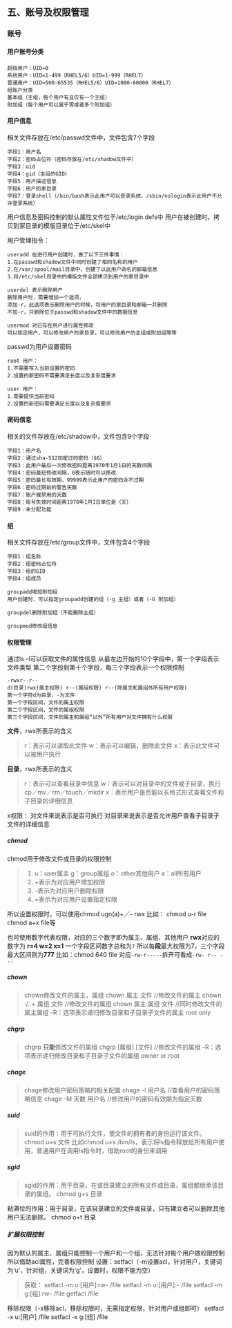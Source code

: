 ## 五、账号及权限管理

### 账号

#### 用户账号分类

```
超级用户：UID=0
系统用户：UID=1-499（RHEL5/6）UID=1-999（RHEL7）
普通用户：UID=500-65535（RHEL5/6）UID=1000-60000（RHEL7）
组账户分类
基本组（主组，每个用户有且仅有一个主组）
附加组（每个用户可以属于零或者多个附加组）

```

#### 用户信息 
相关文件存放在/etc/passwd文件中，文件包含7个字段

```
字段1：用户名
字段2：密码占位符（密码存放在/etc/shadow文件中）
字段3：uid
字段4：gid（主组的GID）
字段5：用户描述信息
字段6：用户的家目录
字段7：登录shell（/bin/bash表示此用户可以登录系统，/sbin/nologin表示此用户不允许登录系统）

```

用户信息及密码控制的默认属性文件位于/etc/login.defs中 用户在被创建时，拷贝到家目录的模版目录位于/etc/skel中

用户管理指令：

```
useradd 在进行用户创建时，做了以下三件事情：    
1.在passwd和shadow文件中同时创建了相同名称的用户
2.在/var/spool/mail目录中，创建了以此用户命名的邮箱信息
3.将/etc/skel目录中的模版文件全部拷贝到用户的家目录中

userdel 表示删除用户
删除用户时，需要增加一个选项，
添加-r，此选项表示删除用户的时候，将用户的家目录和邮箱一并删除
不加-r，只删除位于passwd和shadow文件中的数据信息

usermod 对已存在用户进行属性修改
可以锁定用户，可以修改用户的家目录，可以修改用户的主组或附加组等等

```

passwd为用户设置密码

```
root 用户：
1.不需要写入当前设置的密码
2.设置的新密码不需要满足长度以及复杂度要求

user 用户：
1.需要提供当前密码
2.设置的新密码需要满足长度以及复杂度要求

```

#### 密码信息

相关的文件存放在/etc/shadow中，文件包含9个字段

```
字段1：用户名
字段2：通过sha-512加密过的密码（$6）
字段3：此用户最后一次修改密码距离1970年1月1日的天数间隔
字段4：密码最短修改间隔，0表示随时可以修改
字段5：密码最长有效期，99999表示此用户的密码永不过期
字段6：密码过期前的警告天数
字段7：账户被禁用的天数
字段8：账号失效时间距离1970年1月1日单位是（天）
字段9：未分配功能

```

#### 组

相关文件存放在/etc/group文件中，文件包含4个字段

```
字段1：组名称
字段2：组密码占位符
字段3：组的GID
字段4：组成员

groupadd增加附加组
用户创建时，可以指定groupadd创建的组（-g 主组）或者（-G 附加组）

groupdel删除附加组（不能删除主组）

groupmod修改组信息

```

#### 权限管理

通过ls -l可以获取文件的属性信息 从最左边开始的10个字段中，第一个字段表示文件类型 第二个字段到第十个字段，每三个字段表示一个权限控制

```
-rwxr--r--
d(目录)rwx(属主权限) r--(属组权限) r--(除属主和属组外所有用户权限)
第一个字符d为目录，-为文件
第一个字段区间，文件的属主权限
第二个字段区间，文件的属组权限
第三个字段区间，文件的属主和属组“以外”所有用户对文件拥有什么权限

```

**文件**，rwx所表示的含义

> r：表示可以读取此文件 w：表示可以编辑，删除此文件 x：表示此文件可以被用户执行

**目录**，rwx所表示的含义

> r：表示可以查看目录中信息 w：表示可以对目录中的文件或子目录，执行cp／mv／rm／touch／mkdir x：表示用户是否能以长格式形式查看文件和子目录的详细信息

x权限： 对文件来说表示是否可执行 对目录来说表示是否允许用户查看子目录子文件的详细信息

##### chmod

chmod用于修改文件或目录的权限控制

> 1.  u：user属主 g：group属组 o：other其他用户 a：all所有用户
> 2.  +表示为对应用户增加权限
> 3.  -表示为对应用户删除权限
> 4.  =表示为对应用户设置指定权限

所以设置权限时，可以使用chmod ugo(a)+／- rwx 比如： chmod u-r file chmod a+x file等

也可使用数字代表权限，对应的三个数字即为属主、属组、其他用户 **rwx**对应的数字为 **r=4 w=2 x=1** 一个字段区间数字总和为`7` 所以每**段**最大权限为7，三个字段最大区间则为**777** 比如：chmod 640 file 对应`-rw-r-----`拆开可看成`-rw- r-- ---`

##### chown

> chown修改文件的属主，属组 chown 属主 文件 //修改文件的属主 chown :/. + 属组 文件 //修改文件的属组 chown 属主:属组 文件 //同时修改文件的属主属组 -R：选项表示递归修改目录和子目录子文件的属主 root only

##### chgrp

> chgrp **只能**修改文件的属组 chgrp [属组] [文件] //修改文件的属组 -R：选项表示递归修改目录和子目录子文件的属组 owner or root

##### chage

> chage修改用户密码策略的相关配置 chage -l 用户名 //查看用户的密码策略信息 chage -M 天数 用户名 //修改用户的密码有效期为指定天数

##### suid

> suid的作用：用于可执行文件，使文件的拥有者的身份运行该文件。 chmod u+s 文件 比如chmod u+s /bin/ls，表示将ls指令释放给所有用户使用，普通用户在调用ls指令时，借助root的身份来调用

##### sgid
> sgid的作用：用于目录，在该目录建立的所有文件或目录，属组都继承该目录的属组。 chmod g+s 目录

粘滞位的作用：用于目录，在该目录建立的文件或目录，只有建立者可以删除其他用户无法删除。 chmod o+t 目录

##### 扩展权限控制

因为默认的属主、属组只能控制一个用户和一个组，无法针对每个用户做权限控制 所以借助acl属性，完善权限控制 设置：setfacl（-m设置acl，针对用户，关键词为‘u’，针对组，关键词为‘g’，设置时，权限不能为空）

> 获取： setfacl -m u:[用户]:rw- /file setfacl -m u:[用户]:- /file setfacl -m g:[组]:rw- /file getfacl /file

移除权限（-x移除acl，移除权限时，无需指定权限，针对用户或组即可） setfacl -x u:[用户] /file setfacl -x g:[组] /file